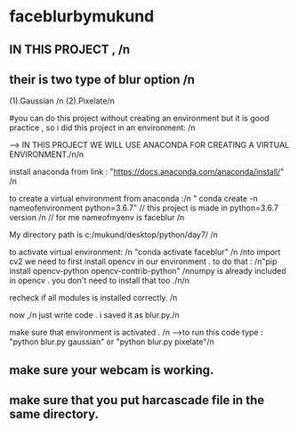 # faceblurbymukund
## IN THIS PROJECT , /n
## their is two type of blur option /n
(1).Gaussian /n
(2).Pixelate/n

#you can do this project without creating an environment but it is good practice , so i did this project in an environment: /n 

--> IN THIS PROJECT WE WILL USE ANACONDA FOR CREATING A VIRTUAL ENVIRONMENT./n/n

install anaconda from link : "https://docs.anaconda.com/anaconda/install/" /n

to create a virtual environment from anaconda :/n
" conda create -n nameofenvironment python=3.6.7"  // this project is made in python=3.6.7 version /n
                                                   // for me nameofmyenv is faceblur /n
 
 My directory path is c:/mukund/desktop/python/day7/ /n
 
 to activate virtual environment: /n
 "conda activate faceblur" /n
 /nto import cv2 we need to first install opencv in our environment . to do that : 
 /n"pip install opencv-python opencv-contrib-python"
 /nnumpy is already included in opencv . you don't need to install that too ./n/n
 
 recheck if all modules is installed correctly. /n
 
 now ,/n
        just write code . i saved it as blur.py./n
        
 make sure that environment is activated . /n
 -->to run this code type :  "python blur.py gaussian" or "python blur.py pixelate"/n
 ## make sure your webcam is working.
 ## make sure that you put harcascade file in the same directory. 
 

